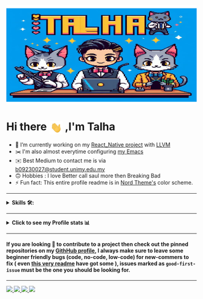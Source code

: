 <p align="center">
  <img src="/assets/talha_banner.png" alt="Banner" style="max-width: 100%; height: auto; width: 552px; height: 263px;"/>
</p>

# Hi there <img align="center" src="assets/hello.gif" width="35"> ,I'm Talha


- 🔭 I’m currently working on my [React_Native project](https://summerofcode.withgoogle.com/programs/2023/projects/lAxUTgOM) with [LLVM](https://github.com/talha1230/Little_Lemon.git)
- ✂️ I'm also almost everytime configuring [my Emacs](https://github.com/talha1230/Emacs-config)
- ✉️ Best Medium to contact me is via b09230027@student.unimy.edu.my
- 🙃 Hobbies : I love Better call saul more then Breaking Bad
- ⚡ Fun fact: This entire profile readme is in [Nord Theme's](https://www.nordtheme.com) color scheme.
---

<details><summary><strong>Skills 🛠:</strong></summary>
<br />

 Programming languages :
 
 [![C++](https://img.shields.io/badge/C%2B%2B-%23434C5E?style=for-the-badge&logo=C%2B%2B&labelColor=%23800000)](https://en.wikipedia.org/wiki/C%2B%2B)
 [![C](https://img.shields.io/badge/%20-C--language-%23434C5E?style=for-the-badge&logo=c&%2B%2B&labelColor=%23A8B9CC&logoColor=black)](https://en.wikipedia.org/wiki/C_(programming_language))
 [![Python](https://img.shields.io/badge/python-%23434C5E?style=for-the-badge&logo=python&%2B%2B&labelColor=%233776AB&logoColor=white)](https://www.python.org)
 [![Elisp](https://img.shields.io/badge/Elisp-%23434C5E?style=for-the-badge&logo=gnuemacs&labelColor=%237F5AB6&logoColor=white)](https://en.wikipedia.org/wiki/Emacs_Lisp)
 [![Swift](https://img.shields.io/badge/Swift-%23434C5E?style=for-the-badge&logo=Swift&labelColor=%23FA7343&logoColor=white)](https://developer.apple.com/swift/)
 [![php](https://img.shields.io/badge/php-%23434C5E?style=for-the-badge&logo=php&labelColor=%23777BB4&logoColor=white)](https://www.php.net/)
 
 Frameworks and tools : 
 
 [![Qt](https://img.shields.io/badge/Qt-%23434C5E?style=for-the-badge&logo=Qt&labelColor=%2341CD52&logoColor=white)](https://www.qt.io)
 [![SDL2.0](./assets/badges/sdl_shield.svg)](https://www.libsdl.org) 
 [![emscripten](./assets/badges/emscripten_shield.svg)](https://emscripten.org)
 [![gcc](./assets/badges/gcc_shield.svg)](https://gcc.gnu.org)
 [![llvm](https://img.shields.io/badge/LLVM-%23434C5E?style=for-the-badge&logo=llvm&labelColor=%23262D3A&logoColor=white)](https://llvm.org)
 [![doxygen](./assets/badges/doxygen_shield.svg)](https://doxygen.nl)
 [![laravel](https://img.shields.io/badge/Laravel-%23434C5E?style=for-the-badge&logo=Laravel&labelColor=%23FF2D20&logoColor=white)](https://laravel.com/)
 
Documentation: 

[![markdown](https://img.shields.io/badge/markdown-%23434C5E?style=for-the-badge&logo=Markdown&labelColor=black&logoColor=white)](https://en.wikipedia.org/wiki/Markdown)
[![org mode](https://img.shields.io/badge/Org%20mode-%23434C5E?style=for-the-badge&logo=Org&labelColor=%2377AA99&logoColor=white)](https://orgmode.org)

Debugging 

[![gdb](./assets/badges/gdb_shield.svg)](https://www.sourceware.org/gdb/)
[![lldb](https://img.shields.io/badge/LLDB-%23434C5E?style=for-the-badge&logo=llvm&labelColor=%23262D3A&logoColor=white)](https://lldb.llvm.org)

Version Control

[![Git](https://img.shields.io/badge/Git-%23434C5E?style=for-the-badge&logo=git&labelColor=%23F05032&logoColor=white)](https://git-scm.com)


 Data Base:
 
 [![MySQL](https://img.shields.io/badge/MySQL-%23434C5E?style=for-the-badge&logo=MySQL&labelColor=%234479A1&logoColor=black)](https://www.mysql.com)


 Operating System:
 
 [![Emacs](https://img.shields.io/badge/GNU%20Emacs-%23434C5E?style=for-the-badge&logo=gnuemacs&labelColor=%237F5AB6&logoColor=white)](https://github.com/Arsenic-ATG/Emacs-config)
 [![MacOS](https://img.shields.io/badge/Macos-%23434C5E?style=for-the-badge&logo=apple&labelColor=white&logoColor=black)](https://en.wikipedia.org/wiki/MacOS)
 [![Windows](https://img.shields.io/badge/Windows-%23434C5E?style=for-the-badge&logo=Windows&labelColor=%230078D6&logoColor=white)](https://en.wikipedia.org/wiki/Microsoft_Windows)
 
 Terminal and Shells: 
 
 [![iterm-2](https://img.shields.io/badge/iterm2-%23434C5E?style=for-the-badge&logo=iTerm2&labelColor=black&logoColor=white)](https://en.wikipedia.org/wiki/ITerm2)
 [![warp](./assets/badges/warp_shield.svg)](https://www.warp.dev/)
 [![zsh](https://img.shields.io/badge/Z--shell-%23434C5E?style=for-the-badge&logo=powerShell&labelColor=%23000000&logoColor=white)](https://en.wikipedia.org/wiki/Z_shell)
 [![bash](https://img.shields.io/badge/Bash-%23434C5E?style=for-the-badge&logo=GNU%20Bash&labelColor=%234EAA25&logoColor=black)](https://en.wikipedia.org/wiki/Bash_(Unix_shell))
 
 Text Editor

[![Emacs](https://img.shields.io/badge/GNU%20Emacs-%23434C5E?style=for-the-badge&logo=gnuemacs&labelColor=%237F5AB6&logoColor=white)](https://github.com/Arsenic-ATG/Emacs-config)
[![Xcode](https://img.shields.io/badge/Xcode-%23434C5E?style=for-the-badge&logo=Xcode&labelColor=%23147EFB&logoColor=white)](https://en.wikipedia.org/wiki/Xcode)
[![Sublime](https://img.shields.io/badge/Sublime--Text-%23434C5E?style=for-the-badge&logo=sublime%20text&labelColor=%23FF9800&logoColor=black)](https://en.wikipedia.org/wiki/Sublime_Text)

</details>

---

<details><summary><strong>Click to see my Profile stats 📊</strong></summary>
<br />

<p align="center">
<a href = "https://github.com/anuraghazra/github-readme-stats ">
  <img height="180em" src="https://grs-delta-taupe-49.vercel.app/api?username=talha1230&show_icons=true&hide_border=true&count_private=true&theme=nord"/>
  <img height="180em" src="https://grs-delta-taupe-49.vercel.app/api/top-langs/?username=talha1230&hide=TeX,QMake&theme=nord&layout=compact&hide_border=true"/>
</a>

<a href = "https://github.com/ryo-ma/github-profile-trophy">
  <img height="137em" src="https://github-profile-trophy.vercel.app/?username=talha1230&theme=nord&no-frame=true&margin-w=4&row=1"/>
</a>

<picture>
  <source
    srcset="https://github-readme-stats.vercel.app/api?username=anuraghazra&show_icons=true&theme=dark"
    media="(prefers-color-scheme: dark)"
  />
  <source
    srcset="https://github-readme-stats.vercel.app/api?username=anuraghazra&show_icons=true"
    media="(prefers-color-scheme: light), (prefers-color-scheme: no-preference)"
  />
  <img src="https://github-readme-stats.vercel.app/api?username=anuraghazra&show_icons=true" />
</picture>


<a href="https://github.com/Ashutosh00710/github-readme-activity-graph">
  <img height="295em" src="https://github-readme-streak-stats.herokuapp.com/?user=talha1230&theme=dark"/>
</a>



</p>

**NOTE** : the above data (Most Used Languages) does not indicate my skill level or something like that, it's a github metric of which languages i have the most code on github
</details>

 ----
 
#### If you are looking 👀 to contribute to a project then check out the pinned repositories on my [GithHub profile](https://github.com/talha1230), I always make sure to leave some beginner friendly bugs (code, no-code, low-code) for new-commers to fix ( even [this very readme](https://github.com/talha1230/talha1230/issues) have got some ), issues marked as `good-first-issue` must be the one you should be looking for.

 ----
<a href= "mailto:b09230027@student.unimy.edu.my">
  <img src= "https://img.shields.io/badge/Outlook-0078D4?style=for-the-badge&logo=microsoft-outlook&logoColor=white"/>
</a>

<a href= "https://discord.com/users/botunknow">
  <img src= "https://img.shields.io/badge/Discord-7289DA?style=for-the-badge&logo=discord&logoColor=white"/>
</a> 

<a href = "https://instagram.com/talhakhan.exe/">                                                                                                 
  <img src = "https://img.shields.io/badge/Instagram-E4405F?style=for-the-badge&logo=instagram&logoColor=white" />
</a>                                                                                             

<a href= "https://stackoverflow.com/users/22827056/talha">
  <img src= "https://img.shields.io/badge/Stack_Overflow-FE7A16?style=for-the-badge&logo=stack-overflow&logoColor=white"/>
</a>

